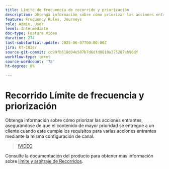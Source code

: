 ```yaml
---
title: Límite de frecuencia de recorrido y priorización
description: Obtenga información sobre cómo priorizar las acciones entrantes, asegurándose de que el contenido de mayor prioridad se entregue a un cliente cuando este cumple los requisitos para varias acciones entrantes mediante la misma configuración de canal.
feature: Frequency Rules, Journeys
role: Admin, User
level: Intermediate
doc-type: Feature Video
duration: 274
last-substantial-update: 2025-06-07T00:00:00Z
jira: KT-18267
source-git-commit: cd99fb618d94e507b7d6dfd8810a275287eb96df
workflow-type: tm+mt
source-wordcount: '78'
ht-degree: 0%

---
```



# Recorrido Límite de frecuencia y priorización

Obtenga información sobre cómo priorizar las acciones entrantes, asegurándose de que el contenido de mayor prioridad se entregue a un cliente cuando este cumple los requisitos para varias acciones entrantes mediante la misma configuración de canal.

>[!VIDEO](https://video.tv.adobe.com/v/3447617/?learn=on&enablevpops&captions=spa)

Consulte la documentación del producto para obtener más información sobre [límite y arbitraje de Recorridos](https://experienceleague.adobe.com/es/docs/journey-optimizer/using/conflict-prioritization/capping-rules/journey-capping).
